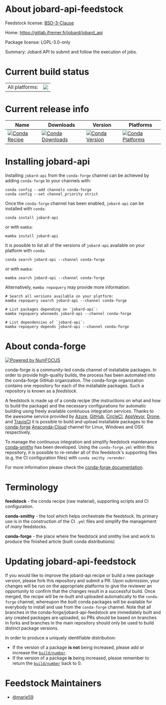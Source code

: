 About jobard-api-feedstock
==========================

Feedstock license: [BSD-3-Clause](https://github.com/conda-forge/jobard-api-feedstock/blob/main/LICENSE.txt)

Home: https://gitlab.ifremer.fr/jobard/jobard_api

Package license: LGPL-3.0-only

Summary: Jobard API to submit and follow the execution of jobs.

Current build status
====================


<table><tr><td>All platforms:</td>
    <td>
      <a href="https://dev.azure.com/conda-forge/feedstock-builds/_build/latest?definitionId=18468&branchName=main">
        <img src="https://dev.azure.com/conda-forge/feedstock-builds/_apis/build/status/jobard-api-feedstock?branchName=main">
      </a>
    </td>
  </tr>
</table>

Current release info
====================

| Name | Downloads | Version | Platforms |
| --- | --- | --- | --- |
| [![Conda Recipe](https://img.shields.io/badge/recipe-jobard--api-green.svg)](https://anaconda.org/conda-forge/jobard-api) | [![Conda Downloads](https://img.shields.io/conda/dn/conda-forge/jobard-api.svg)](https://anaconda.org/conda-forge/jobard-api) | [![Conda Version](https://img.shields.io/conda/vn/conda-forge/jobard-api.svg)](https://anaconda.org/conda-forge/jobard-api) | [![Conda Platforms](https://img.shields.io/conda/pn/conda-forge/jobard-api.svg)](https://anaconda.org/conda-forge/jobard-api) |

Installing jobard-api
=====================

Installing `jobard-api` from the `conda-forge` channel can be achieved by adding `conda-forge` to your channels with:

```
conda config --add channels conda-forge
conda config --set channel_priority strict
```

Once the `conda-forge` channel has been enabled, `jobard-api` can be installed with `conda`:

```
conda install jobard-api
```

or with `mamba`:

```
mamba install jobard-api
```

It is possible to list all of the versions of `jobard-api` available on your platform with `conda`:

```
conda search jobard-api --channel conda-forge
```

or with `mamba`:

```
mamba search jobard-api --channel conda-forge
```

Alternatively, `mamba repoquery` may provide more information:

```
# Search all versions available on your platform:
mamba repoquery search jobard-api --channel conda-forge

# List packages depending on `jobard-api`:
mamba repoquery whoneeds jobard-api --channel conda-forge

# List dependencies of `jobard-api`:
mamba repoquery depends jobard-api --channel conda-forge
```


About conda-forge
=================

[![Powered by
NumFOCUS](https://img.shields.io/badge/powered%20by-NumFOCUS-orange.svg?style=flat&colorA=E1523D&colorB=007D8A)](https://numfocus.org)

conda-forge is a community-led conda channel of installable packages.
In order to provide high-quality builds, the process has been automated into the
conda-forge GitHub organization. The conda-forge organization contains one repository
for each of the installable packages. Such a repository is known as a *feedstock*.

A feedstock is made up of a conda recipe (the instructions on what and how to build
the package) and the necessary configurations for automatic building using freely
available continuous integration services. Thanks to the awesome service provided by
[Azure](https://azure.microsoft.com/en-us/services/devops/), [GitHub](https://github.com/),
[CircleCI](https://circleci.com/), [AppVeyor](https://www.appveyor.com/),
[Drone](https://cloud.drone.io/welcome), and [TravisCI](https://travis-ci.com/)
it is possible to build and upload installable packages to the
[conda-forge](https://anaconda.org/conda-forge) [Anaconda-Cloud](https://anaconda.org/)
channel for Linux, Windows and OSX respectively.

To manage the continuous integration and simplify feedstock maintenance
[conda-smithy](https://github.com/conda-forge/conda-smithy) has been developed.
Using the ``conda-forge.yml`` within this repository, it is possible to re-render all of
this feedstock's supporting files (e.g. the CI configuration files) with ``conda smithy rerender``.

For more information please check the [conda-forge documentation](https://conda-forge.org/docs/).

Terminology
===========

**feedstock** - the conda recipe (raw material), supporting scripts and CI configuration.

**conda-smithy** - the tool which helps orchestrate the feedstock.
                   Its primary use is in the construction of the CI ``.yml`` files
                   and simplify the management of *many* feedstocks.

**conda-forge** - the place where the feedstock and smithy live and work to
                  produce the finished article (built conda distributions)


Updating jobard-api-feedstock
=============================

If you would like to improve the jobard-api recipe or build a new
package version, please fork this repository and submit a PR. Upon submission,
your changes will be run on the appropriate platforms to give the reviewer an
opportunity to confirm that the changes result in a successful build. Once
merged, the recipe will be re-built and uploaded automatically to the
`conda-forge` channel, whereupon the built conda packages will be available for
everybody to install and use from the `conda-forge` channel.
Note that all branches in the conda-forge/jobard-api-feedstock are
immediately built and any created packages are uploaded, so PRs should be based
on branches in forks and branches in the main repository should only be used to
build distinct package versions.

In order to produce a uniquely identifiable distribution:
 * If the version of a package **is not** being increased, please add or increase
   the [``build/number``](https://docs.conda.io/projects/conda-build/en/latest/resources/define-metadata.html#build-number-and-string).
 * If the version of a package **is** being increased, please remember to return
   the [``build/number``](https://docs.conda.io/projects/conda-build/en/latest/resources/define-metadata.html#build-number-and-string)
   back to 0.

Feedstock Maintainers
=====================

* [@marie59](https://github.com/marie59/)

